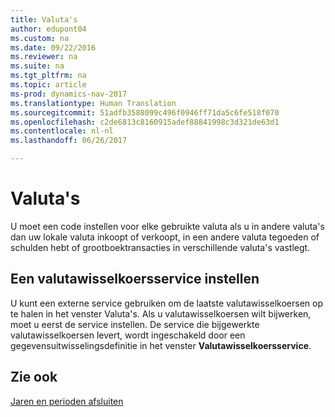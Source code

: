 ```yaml
---
title: Valuta's
author: edupont04
ms.custom: na
ms.date: 09/22/2016
ms.reviewer: na
ms.suite: na
ms.tgt_pltfrm: na
ms.topic: article
ms-prod: dynamics-nav-2017
ms.translationtype: Human Translation
ms.sourcegitcommit: 51adfb3588099c496f0946ff71da5c6fe518f070
ms.openlocfilehash: c2de6813c8160915adef88841998c3d321de63d1
ms.contentlocale: nl-nl
ms.lasthandoff: 06/26/2017

---
```


# <a name="currencies"></a>Valuta's
U moet een code instellen voor elke gebruikte valuta als u in andere valuta's dan uw lokale valuta inkoopt of verkoopt, in een andere valuta tegoeden of schulden hebt of grootboektransacties in verschillende valuta's vastlegt.  

## <a name="set-up-a-currency-exchange-rate-service"></a>Een valutawisselkoersservice instellen
U kunt een externe service gebruiken om de laatste valutawisselkoersen op te halen in het venster Valuta's. Als u valutawisselkoersen wilt bijwerken, moet u eerst de service instellen.
De service die bijgewerkte valutawisselkoersen levert, wordt ingeschakeld door een gegevensuitwisselingsdefinitie in het venster **Valutawisselkoersservice**.  

## <a name="see-also"></a>Zie ook
[Jaren en perioden afsluiten](year-close-years-periods.md)

